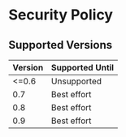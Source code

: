 # Security Policy

## Supported Versions

| Version | Supported Until |
| ------- | --------------- |
| <=0.6   | Unsupported     |
| 0.7     | Best effort     |
| 0.8     | Best effort     |
| 0.9     | Best effort     |
